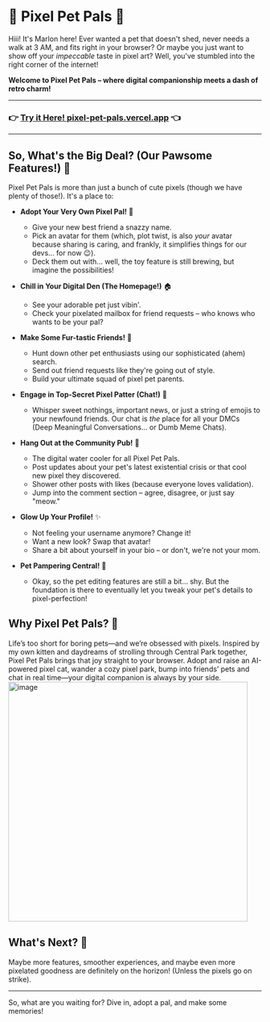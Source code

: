 # 🐾 Pixel Pet Pals 🐾

Hiii! It's Marlon here! Ever wanted a pet that doesn't shed, never needs a walk at 3 AM, and fits right in your browser? Or maybe you just want to show off your *impeccable* taste in pixel art? Well, you've stumbled into the right corner of the internet!

**Welcome to Pixel Pet Pals – where digital companionship meets a dash of retro charm!**

---

### 👉 [Try it Here! pixel-pet-pals.vercel.app](https://pixel-pet-pals.vercel.app) 👈

---

## So, What's the Big Deal? (Our Pawsome Features!) 🦴

Pixel Pet Pals is more than just a bunch of cute pixels (though we have plenty of those!). It's a place to:

*   **Adopt Your Very Own Pixel Pal!** 🐣
    *   Give your new best friend a snazzy name.
    *   Pick an avatar for them (which, plot twist, is also *your* avatar because sharing is caring, and frankly, it simplifies things for our devs... for now 😉).
    *   Deck them out with... well, the toy feature is still brewing, but imagine the possibilities!

*   **Chill in Your Digital Den (The Homepage!)** 🏠
    *   See your adorable pet just vibin'.
    *   Check your pixelated mailbox for friend requests – who knows who wants to be your pal?

*   **Make Some Fur-tastic Friends!** 🤝
    *   Hunt down other pet enthusiasts using our sophisticated (ahem) search.
    *   Send out friend requests like they're going out of style.
    *   Build your ultimate squad of pixel pet parents.

*   **Engage in Top-Secret Pixel Patter (Chat!)** 💬
    *   Whisper sweet nothings, important news, or just a string of emojis to your newfound friends. Our chat is *the* place for all your DMCs (Deep Meaningful Conversations... or Dumb Meme Chats).

*   **Hang Out at the Community Pub!** 🍻
    *   The digital water cooler for all Pixel Pet Pals.
    *   Post updates about your pet's latest existential crisis or that cool new pixel they discovered.
    *   Shower other posts with likes (because everyone loves validation).
    *   Jump into the comment section – agree, disagree, or just say "meow."

*   **Glow Up Your Profile!** ✨
    *   Not feeling your username anymore? Change it!
    *   Want a new look? Swap that avatar!
    *   Share a bit about yourself in your bio – or don't, we're not your mom.

*   **Pet Pampering Central!** 🧸
    *   Okay, so the pet editing features are still a bit... shy. But the foundation is there to eventually let you tweak your pet's details to pixel-perfection!

## Why Pixel Pet Pals? 🤔

Life’s too short for boring pets—and we’re obsessed with pixels. Inspired by my own kitten and daydreams of strolling through Central Park together, Pixel Pet Pals brings that joy straight to your browser. Adopt and raise an AI-powered pixel cat, wander a cozy pixel park, bump into friends’ pets and chat in real time—your digital companion is always by your side.
<img width="476" alt="image" src="https://github.com/user-attachments/assets/123c0d2b-be58-45ab-ac4d-bd3c6f4b4daf" />

## What's Next? 🚀

Maybe more features, smoother experiences, and maybe even more pixelated goodness are definitely on the horizon! (Unless the pixels go on strike).

---

So, what are you waiting for? Dive in, adopt a pal, and make some memories!
